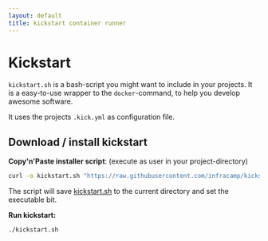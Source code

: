 ```yaml
---
layout: default
title: kickstart container runner
---
```

# Kickstart

`kickstart.sh` is a bash-script you might want to include in your projects. It is
a easy-to-use wrapper to the `docker`-command, to help you develop awesome software.

It uses the projects `.kick.yml` as configuration file.

## Download / install kickstart

**Copy'n'Paste installer script**: (execute as user in your project-directory)
```bash
curl -o kickstart.sh "https://raw.githubusercontent.com/infracamp/kickstart/master/dist/kickstart.sh" && chmod +x kickstart.sh
```

The script will save [kickstart.sh](https://raw.githubusercontent.com/infracamp/kickstart/master/dist/kickstart.sh) to the
current directory and set the executable bit.

**Run kickstart:**
```bash
./kickstart.sh
```

